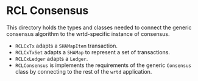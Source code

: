 # RCL Consensus 

This directory holds the types and classes needed
to connect the generic consensus algorithm to the
wrtd-specific instance of consensus.

  * `RCLCxTx` adapts a `SHAMapItem` transaction.
  * `RCLCxTxSet` adapts a `SHAMap` to represent a set of transactions.
  * `RCLCxLedger` adapts a `Ledger`.
  * `RCLConsensus` is implements the requirements of the generic 
    `Consensus` class by connecting to the rest of the `wrtd`
    application. 

